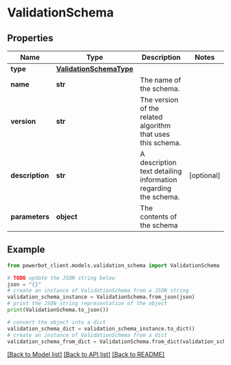 # ValidationSchema


## Properties

Name | Type | Description | Notes
------------ | ------------- | ------------- | -------------
**type** | [**ValidationSchemaType**](ValidationSchemaType.md) |  | 
**name** | **str** | The name of the schema. | 
**version** | **str** | The version of the related algorithm that uses this schema. | 
**description** | **str** | A description text detailing information regarding the schema. | [optional] 
**parameters** | **object** | The contents of the schema | 

## Example

```python
from powerbot_client.models.validation_schema import ValidationSchema

# TODO update the JSON string below
json = "{}"
# create an instance of ValidationSchema from a JSON string
validation_schema_instance = ValidationSchema.from_json(json)
# print the JSON string representation of the object
print(ValidationSchema.to_json())

# convert the object into a dict
validation_schema_dict = validation_schema_instance.to_dict()
# create an instance of ValidationSchema from a dict
validation_schema_from_dict = ValidationSchema.from_dict(validation_schema_dict)
```
[[Back to Model list]](../README.md#documentation-for-models) [[Back to API list]](../README.md#documentation-for-api-endpoints) [[Back to README]](../README.md)


